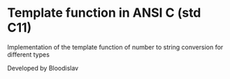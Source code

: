 # Template function in ANSI C (std C11)

Implementation of the template function of number to string conversion for different types 

Developed by Bloodislav

